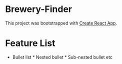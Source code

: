 # Brewery-Finder
This project was bootstrapped with [Create React App](https://github.com/facebook/create-react-app).

# Feature List
* Bullet list
              * Nested bullet
                  * Sub-nested bullet etc